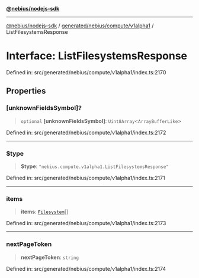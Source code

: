 [**@nebius/nodejs-sdk**](../../../../../README.md)

---

[@nebius/nodejs-sdk](../../../../../README.md) / [generated/nebius/compute/v1alpha1](../README.md) / ListFilesystemsResponse

# Interface: ListFilesystemsResponse

Defined in: src/generated/nebius/compute/v1alpha1/index.ts:2170

## Properties

### \[unknownFieldsSymbol\]?

> `optional` **\[unknownFieldsSymbol\]**: `Uint8Array`\<`ArrayBufferLike`\>

Defined in: src/generated/nebius/compute/v1alpha1/index.ts:2172

---

### $type

> **$type**: `"nebius.compute.v1alpha1.ListFilesystemsResponse"`

Defined in: src/generated/nebius/compute/v1alpha1/index.ts:2171

---

### items

> **items**: [`Filesystem`](Filesystem.md)[]

Defined in: src/generated/nebius/compute/v1alpha1/index.ts:2173

---

### nextPageToken

> **nextPageToken**: `string`

Defined in: src/generated/nebius/compute/v1alpha1/index.ts:2174
